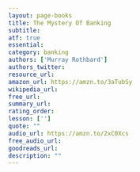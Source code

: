 ```yaml
---
layout: page-books
title: The Mystery Of Banking
subtitle: 
atf: true
essential: 
category: banking
authors: ['Murray Rothbard']
authors_twitter: 
resource_url: 
amazon_url: https://amzn.to/3aTubSy
wikipedia_url: 
free_url: 
summary_url: 
rating_order: 
lesson: ['']
quote: ""
audio_url: https://amzn.to/2xC0Xcs
free_audio_url: 
goodreads_url: 
description: ""
---
```

